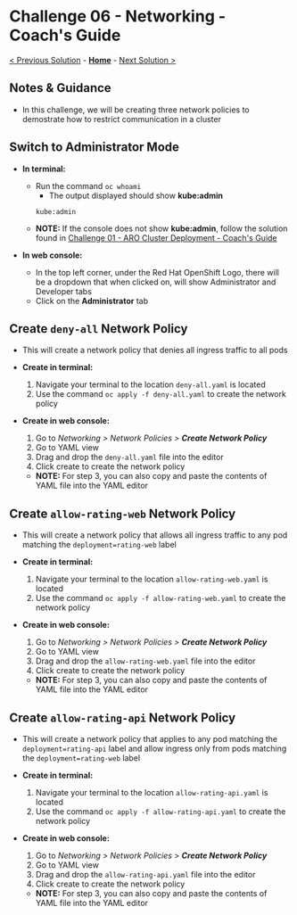 # Challenge 06 - Networking - Coach's Guide 

[< Previous Solution](./Solution-05.md) - **[Home](./README.md)** - [Next Solution >](./Solution-07.md)

## Notes & Guidance
- In this challenge, we will be creating three network policies to demostrate how to restrict communication in a cluster

## Switch to Administrator Mode
- **In terminal:**
  - Run the command `oc whoami`
    - The output displayed should show **kube:admin**
    ```
    kube:admin
    ```
  - **NOTE:** If the console does not show **kube:admin**, follow the solution found in [Challenge 01 - ARO Cluster Deployment - Coach's Guide](./Solution-01.md)

- **In web console:**
  - In the top left corner, under the Red Hat OpenShift Logo, there will be a dropdown that when clicked on, will show Administrator and Developer tabs
  - Click on the **Administrator** tab

## Create `deny-all` Network Policy
- This will create a network policy that denies all ingress traffic to all pods
- **Create in terminal:**
  1) Navigate your terminal to the location `deny-all.yaml` is located
  2) Use the command `oc apply -f deny-all.yaml` to create the network policy

- **Create in web console:**  
  1) Go to *Networking > Network Policies > **Create Network Policy***
  2) Go to YAML view
  3) Drag and drop the `deny-all.yaml` file into the editor
  4) Click create to create the network policy
  - **NOTE:** For step 3, you can also copy and paste the contents of YAML file into the YAML editor

## Create `allow-rating-web` Network Policy
- This will create a network policy that allows all ingress traffic to any pod matching the `deployment=rating-web` label

- **Create in terminal:**
  1) Navigate your terminal to the location `allow-rating-web.yaml` is located
  2) Use the command `oc apply -f allow-rating-web.yaml` to create the network policy

- **Create in web console:**  
  1) Go to *Networking > Network Policies > **Create Network Policy***
  2) Go to YAML view
  3) Drag and drop the `allow-rating-web.yaml` file into the editor
  4) Click create to create the network policy
  - **NOTE:** For step 3, you can also copy and paste the contents of YAML file into the YAML editor

## Create `allow-rating-api` Network Policy
- This will create a network policy that applies to any pod matching the `deployment=rating-api` label and allow ingress only from pods matching the `deployment=rating-web` label

- **Create in terminal:**
  1) Navigate your terminal to the location `allow-rating-api.yaml` is located
  2) Use the command `oc apply -f allow-rating-api.yaml` to create the network policy

- **Create in web console:**  
  1) Go to *Networking > Network Policies > **Create Network Policy***
  2) Go to YAML view
  3) Drag and drop the `allow-rating-api.yaml` file into the editor
  4) Click create to create the network policy
  - **NOTE:** For step 3, you can also copy and paste the contents of YAML file into the YAML editor